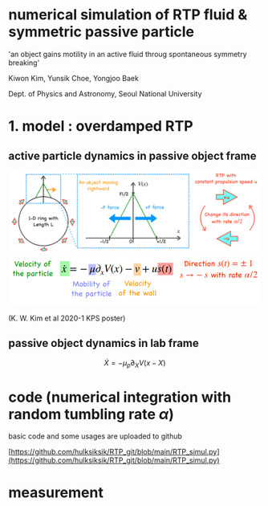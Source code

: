 # numerical simulation of RTP fluid & symmetric passive particle

'an object gains motility in an active fluid throug spontaneous symmetry breaking'

Kiwon Kim, Yunsik Choe, Yongjoo Baek

Dept. of Physics and Astronomy, Seoul National University

# 1. model : overdamped RTP

## active particle dynamics in passive object frame

![model](./image/model.png)
![dynamics](./image/dynamics.png)

(K. W. Kim et al 2020-1 KPS poster)

## passive object dynamics in lab frame

$$\dot{X} = -\mu_p \partial_{X}{V(x-X)}$$

# code (numerical integration with random tumbling rate $\alpha$)

basic code and some usages are uploaded to github

[https://github.com/hulksiksik/RTP_git/blob/main/RTP_simul.py](https://github.com/hulksiksik/RTP_git/blob/main/RTP_simul.py)

# measurement

